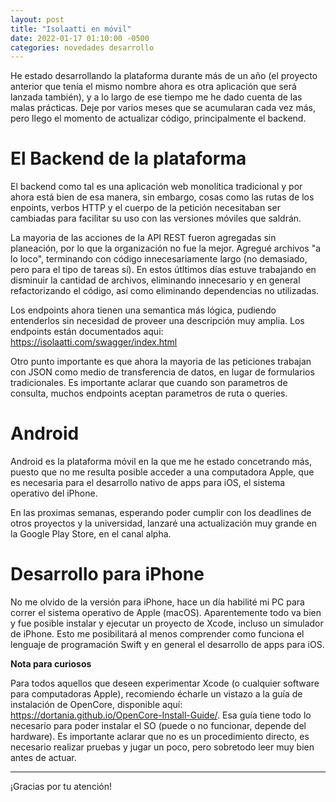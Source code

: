 ```yaml
---
layout: post
title: "Isolaatti en móvil"
date: 2022-01-17 01:10:00 -0500
categories: novedades desarrollo
---
```


He estado desarrollando la plataforma durante más de un año (el proyecto anterior que tenía el mismo nombre ahora es otra aplicación que será lanzada también), 
y a lo largo de ese tiempo me he dado cuenta de las malas prácticas. Deje por varios meses que se acumularan cada vez más, pero llego el momento de actualizar
código, principalmente el backend.

# El Backend de la plataforma
El backend como tal es una aplicación web monolítica tradicional y por ahora está bien de esa manera, sin embargo, cosas como las rutas de los enpoints, verbos HTTP
y el cuerpo de la petición necesitaban ser cambiadas para facilitar su uso con las versiones móviles que saldrán. 

La mayoria de las acciones de la API REST fueron agregadas sin planeación, por lo que la organización no fue la mejor. Agregué archivos "a lo loco", terminando con
código innecesariamente largo (no demasiado, pero para el tipo de tareas sí). En estos útltimos días estuve trabajando en disminuir la cantidad de archivos, eliminando
innecesario y en general refactorizando el código, así como eliminando dependencias no utilizadas. 

Los endpoints ahora tienen una semantica más lógica, pudiendo entenderlos sin necesidad de proveer una descripción muy amplia. Los endpoints están documentados 
aqui: <https://isolaatti.com/swagger/index.html>

Otro punto importante es que ahora la mayoria de las peticiones trabajan con JSON como medio de transferencia de datos, en lugar de formularios tradicionales. Es importante
aclarar que cuando son parametros de consulta, muchos endpoints aceptan parametros de ruta o queries.

# Android
Android es la plataforma móvil en la que me he estado concetrando más, puesto que no me resulta posible acceder a una computadora Apple, que es necesaria para el desarrollo
nativo de apps para iOS, el sistema operativo del iPhone. 

En las proximas semanas, esperando poder cumplir con los deadlines de otros proyectos y la universidad, lanzaré una actualización muy grande en la Google Play Store, en el
canal alpha.

# Desarrollo para iPhone
No me olvido de la versión para iPhone, hace un día habilité mi PC para correr el sistema operativo de Apple (macOS). Aparentemente todo va bien y fue posible instalar y ejecutar
un proyecto de Xcode, incluso un simulador de iPhone. Esto me posibilitará al menos comprender como funciona el lenguaje de programación Swift y en general el desarrollo de apps
para iOS. 

**Nota para curiosos**

Para todos aquellos que deseen experimentar Xcode (o cualquier software para computadoras Apple), recomiendo écharle un vistazo a la guía de instalación de OpenCore, disponible
aquí: <https://dortania.github.io/OpenCore-Install-Guide/>. Esa guía tiene todo lo necesario para poder instalar el SO (puede o no funcionar, depende del hardware). Es importante
aclarar que no es un procedimiento directo, es necesario realizar pruebas y jugar un poco, pero sobretodo leer muy bien antes de actuar.

****
¡Gracias por tu atención!
